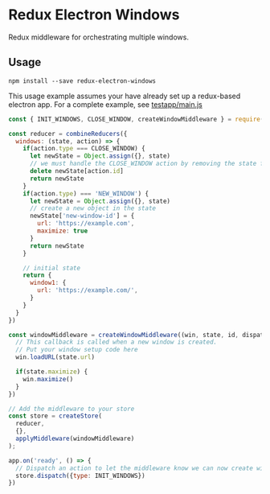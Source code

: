 # Redux Electron Windows

Redux middleware for orchestrating multiple windows.

## Usage

```
npm install --save redux-electron-windows
```

This usage example assumes your have already set up a redux-based electron app.
For a complete example, see [testapp/main.js](./testapp/main.js)

```js
const { INIT_WINDOWS, CLOSE_WINDOW, createWindowMiddleware } = require('redux-electron-windows')

const reducer = combineReducers({
  windows: (state, action) => {
    if(action.type === CLOSE_WINDOW) {
      let newState = Object.assign({}, state)
      // we must handle the CLOSE_WINDOW action by removing the state for this window
      delete newState[action.id]
      return newState
    }
    if(action.type) === 'NEW_WINDOW') {
      let newState = Object.assign({}, state)
      // create a new object in the state
      newState['new-window-id'] = {
        url: 'https://example.com',
        maximize: true
      }
      return newState
    }

    // initial state
    return {
      window1: {
        url: 'https://example.com/',
      }
    }
  }
})

const windowMiddleware = createWindowMiddleware((win, state, id, dispatch) => {
  // This callback is called when a new window is created.
  // Put your window setup code here
  win.loadURL(state.url)

  if(state.maximize) {
    win.maximize()
  }
})

// Add the middleware to your store
const store = createStore(
  reducer,
  {},
  applyMiddleware(windowMiddleware)
);

app.on('ready', () => {
  // Dispatch an action to let the middleware know we can now create windows
  store.dispatch({type: INIT_WINDOWS})
})
```
